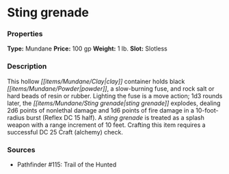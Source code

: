 ﻿---
Title: "Sting grenade"
Type: "Mundane"
Price: "100 gp"
Weight: "1 lb."
Slot: "Slotless"
Description: |
  "This hollow clay container holds black powder, a slow-burning fuse, and rock salt or hard beads of resin or rubber. Lighting the fuse is a move action; 1d3 rounds later, the sting grenade explodes, dealing 2d6 points of nonlethal damage and 1d6 points of fire damage in a 10-foot-radius burst (Reflex DC 15 half). A sting grenade is treated as a splash weapon with a range increment of 10 feet. Crafting this item requires a successful DC 25 Craft (alchemy) check."
Sources: "['Pathfinder #115: Trail of the Hunted']"
---

# Sting grenade

### Properties

**Type:** Mundane **Price:** 100 gp **Weight:** 1 lb. **Slot:** Slotless

### Description

This hollow _[[items/Mundane/Clay|clay]]_ container holds black _[[items/Mundane/Powder|powder]]_, a slow-burning fuse, and rock salt or hard beads of resin or rubber. Lighting the fuse is a move action; 1d3 rounds later, the _[[items/Mundane/Sting grenade|sting grenade]]_ explodes, dealing 2d6 points of nonlethal damage and 1d6 points of fire damage in a 10-foot-radius burst (Reflex DC 15 half). A _sting grenade_ is treated as a splash weapon with a range increment of 10 feet. Crafting this item requires a successful DC 25 Craft (alchemy) check.

### Sources

* Pathfinder #115: Trail of the Hunted